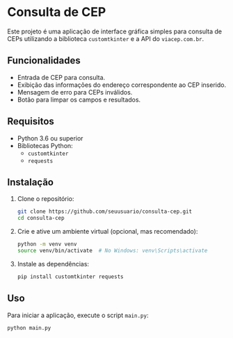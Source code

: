 # Consulta de CEP

Este projeto é uma aplicação de interface gráfica simples para consulta de CEPs utilizando a biblioteca `customtkinter` e a API do `viacep.com.br`.

## Funcionalidades

- Entrada de CEP para consulta.
- Exibição das informações do endereço correspondente ao CEP inserido.
- Mensagem de erro para CEPs inválidos.
- Botão para limpar os campos e resultados.

## Requisitos

- Python 3.6 ou superior
- Bibliotecas Python:
  - `customtkinter`
  - `requests`

## Instalação

1. Clone o repositório:
    ```sh
    git clone https://github.com/seuusuario/consulta-cep.git
    cd consulta-cep
    ```

2. Crie e ative um ambiente virtual (opcional, mas recomendado):
    ```sh
    python -m venv venv
    source venv/bin/activate  # No Windows: venv\Scripts\activate
    ```

3. Instale as dependências:
    ```sh
    pip install customtkinter requests
    ```

## Uso

Para iniciar a aplicação, execute o script `main.py`:
```sh
python main.py

